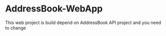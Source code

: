 # AddressBook-WebApp
This web project is build depend on AddressBook API project and you need to change 
